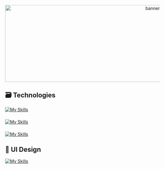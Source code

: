 <div align="center">
  <img src="https://media.tenor.com/zHi1yy-QyTUAAAAd/anime-train.gif" height="250" width="945" alt="banner"  />
</div>

## 🗃️ Technologies

[![My Skills](https://skillicons.dev/icons?i=symfony,wordpress,cs,dotnet,lua,py,php&perline=7)](https://github.com/satmyx)

###

[![My Skills](https://skillicons.dev/icons?i=js,jquery,webpack,html,css,bootstrap,tailwind&perline=7)](https://github.com/satmyx)

###

[![My Skills](https://skillicons.dev/icons?i=mysql)](https://github.com/satmyx)

###

## 🎨 UI Design

[![My Skills](https://skillicons.dev/icons?i=figma,ai,ps,xd&perline=4)](https://github.com/satmyx)

